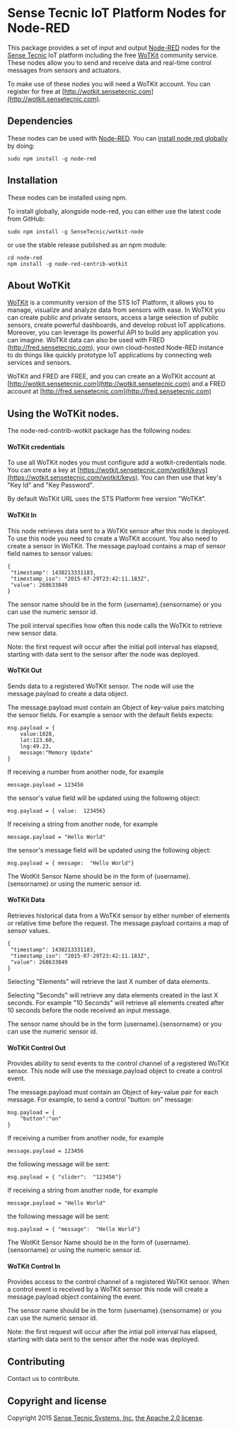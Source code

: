 # Sense Tecnic IoT Platform Nodes for Node-RED

This package provides a set of input and output [Node-RED](http://nodered.org) nodes for the [Sense Tecnic](http://www.sensetecnic.com) IoT platform including the free [WoTKit](http://wotkit.sensetecnic.com) community service. These nodes allow you to send and receive data and real-time control messages from sensors and actuators.

To make use of these nodes you will need a WoTKit account.  You can register for free at [http://wotkit.sensetecnic.com](http://wotkit.sensetecnic.com).

## Dependencies

These nodes can be used with [Node-RED](http://nodered.org/docs/index.html). You can [install node red globally](http://nodered.org/docs/getting-started/installation.html) by doing:

```
sudo npm install -g node-red
```

## Installation

These nodes can be installed using npm.

To install globally, alongside node-red, you can either use the latest code from GitHub:

```
sudo npm install -g SenseTecnic/wotkit-node
```

or use the stable release published as an npm module:

```
cd node-red
npm install -g node-red-contrib-wotkit
```

## About WoTKit

[WoTKit](http://wotkit.sensetecnic.com) is a community version of the STS IoT Platform, it allows you to manage, visualize and analyze data from sensors with ease. In WoTKit you can create public and private sensors, access a large selection of public sensors, create powerful dashboards, and develop robust IoT applications. Moreover, you can leverage its powerful API to build any application you can imagine. WoTKit data can also be used with FRED (http://fred.sensetecnic.com), your own cloud-hosted Node-RED instance to do things like quickly prototype IoT applications by connecting web services and sensors.

WoTKit and FRED are FREE, and you can create an a WoTKit account at [http://wotkit.sensetecnic.com](http://wotkit.sensetecnic.com) and a FRED account at [http://fred.sensetecnic.com](http://fred.sensetecnic.com)

## Using the WoTKit nodes.

The node-red-contrib-wotkit package has the following nodes:

#### WoTKit credentials

To use all WoTKit nodes you must configure add a wotkit-credentials node. You can create a key at [https://wotkit.sensetecnic.com/wotkit/keys](https://wotkit.sensetecnic.com/wotkit/keys). You can then use that key's "Key Id" and "Key Password".

By default WoTKit URL uses the STS Platform free version "WoTKit".

#### WoTKit In

This node retrieves data sent to a WoTKit sensor after this node is deployed. To use this node you need to create a WoTKit account. You also need to create a sensor in WoTKit. The message.payload contains a map of sensor field names to sensor values:

```
{
 "timestamp": 1438213331183,
 "timestamp_iso": "2015-07-29T23:42:11.183Z",
 "value": 268633849
}
```
The sensor name should be in the form {username}.{sensorname} or you can use the numeric sensor id.

The poll interval specifies how often this node calls the WoTKit to retrieve new sensor data.

Note: the first request will occur after the initial poll interval has elapsed, starting with data sent to the sensor after the node was deployed.

#### WoTKit Out

Sends data to a registered WoTKit sensor. The node will use the message.payload to create a data object.

The message.payload must contain an Object of key-value pairs matching the sensor fields. For example a sensor with the default fields expects:

```
msg.payload = {
	value:1028,
	lat:123.60,
	lng:49.23,
	message:"Memory Update"
}
```

If receiving a number from another node, for example

```
message.payload = 123456
```

the sensor's value field will be updated using the following object:

```
msg.payload = { value:  123456}
```

If receiving a string from another node, for example

```
message.payload = "Hello World"
```

the sensor's message field will be updated using the following object:

```
msg.payload = { message:  "Hello World"}
```

The WotKit Sensor Name should be in the form of {username}.{sensorname} or using the numeric sensor id.

#### WoTKit Data

Retrieves historical data from a WoTKit sensor by either number of elements or relative time before the request. The message.payload contains a map of sensor values.

```
{
 "timestamp": 1438213331183,
 "timestamp_iso": "2015-07-29T23:42:11.183Z",
 "value": 268633849
}
```

Selecting "Elements" will retrieve the last X number of data elements.

Selecting "Seconds" will retrieve any data elements created in the last X seconds. For example "10 Seconds" will retrieve all elements created after 10 seconds before the node received an input message.

The sensor name should be in the form {username}.{sensorname} or you can use the numeric sensor id.


#### WoTKit Control Out

Provides ability to send events to the control channel of a registered WoTKit sensor. This node will use the message.payload object to create a control event.

The message.payload must contain an Object of key-value pair for each message. For example, to send a control "button: on" message:

```
msg.payload = {
	"button":"on"
}
```

If receiving a number from another node, for example

```
message.payload = 123456
```

the following message will be sent:

```
msg.payload = { "slider":  "123456"}
```

If receiving a string from another node, for example

```
message.payload = "Hello World"
```

the following message will be sent:

```
msg.payload = { "message":  "Hello World"}
```

The WotKit Sensor Name should be in the form of {username}.{sensorname} or using the numeric sensor id.

#### WoTKit Control In

Provides access to the control channel of a registered WoTKit sensor. When a control event is received by a WoTKit sensor this node will create a message.payload object containing the event.

The sensor name should be in the form {username}.{sensorname} or you can use the numeric sensor id.

Note: the first request will occur after the intial poll interval has elapsed, starting with data sent to the sensor after the node was deployed.

## Contributing

Contact us to contribute.

## Copyright and license

Copyright 2015 [Sense Tecnic Systems, Inc.](http://www.sensetecnic.com) [the Apache 2.0 license](https://www.apache.org/licenses/LICENSE-2.0).

